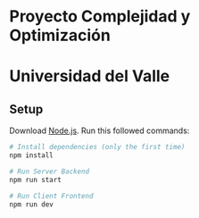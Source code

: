 # Proyecto Complejidad y Optimización
# Universidad del Valle

## Setup
Download [Node.js](https://nodejs.org/en/download/).
Run this followed commands:

``` bash
# Install dependencies (only the first time)
npm install

# Run Server Backend
npm run start

# Run Client Frontend
npm run dev
```
